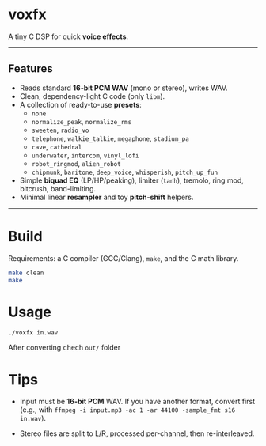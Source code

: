 # voxfx

A tiny C DSP for quick **voice effects**. 

---

## Features

- Reads standard **16-bit PCM WAV** (mono or stereo), writes WAV.
- Clean, dependency-light C code (only `libm`).
- A collection of ready-to-use **presets**:
  - `none`
  - `normalize_peak`, `normalize_rms`
  - `sweeten`, `radio_vo`
  - `telephone`, `walkie_talkie`, `megaphone`, `stadium_pa`
  - `cave`, `cathedral`
  - `underwater`, `intercom`, `vinyl_lofi`
  - `robot_ringmod`, `alien_robot`
  - `chipmunk`, `baritone`, `deep_voice`, `whisperish`, `pitch_up_fun`
- Simple **biquad EQ** (LP/HP/peaking), limiter (`tanh`), tremolo, ring mod, bitcrush, band-limiting.
- Minimal linear **resampler** and toy **pitch-shift** helpers.

---

# Build
Requirements: a C compiler (GCC/Clang), `make`, and the C math library.


```bash
make clean
make
```

# Usage

```
./voxfx in.wav
```

After converting chech `out/` folder


# Tips

-   Input must be **16-bit PCM** WAV. If you have another format, convert first (e.g., with `ffmpeg -i input.mp3 -ac 1 -ar 44100 -sample_fmt s16 in.wav`).
    
-   Stereo files are split to L/R, processed per-channel, then re-interleaved.